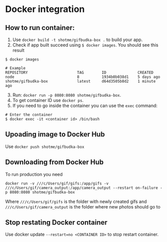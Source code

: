 # Docker integration

## How to run container:

1. Use `docker build -t shotme/gifbudka-box .` to build your app.
2. Check if app built succeed using `$ docker images`.
   You should see this result

```
$ docker images

# Example
REPOSITORY                      TAG        ID              CREATED
node                            8          1934b0b038d1    5 days ago
shotme/gifbudka-box             latest     d64d3505b0d2    1 minute ago
```

3. Run: `docker run -p 8080:8080 shotme/gifbudka-box`.
4. To get container ID use `docker ps`.
5. If you need to go inside the container you can use the `exec` command:

```
# Enter the container
$ docker exec -it <container id> /bin/bash
```

## Upoading image to Docker Hub

Use `docker push shotme/gifbudka-box`

## Downloading from Docker Hub

To run production you need

```
docker run -v ///c/Users/gif/gifs:/app/gifs -v ///c/Users/gif/camera_output:/app/camera_output --restart on-failure -p 8080:8080 shotme/gifbudka-box
```

Where `///c/Users/gif/gifs` is the folder with newly created gifs and `///c/Users/gif/camera_output` is the folder where new photos should go to

## Stop restating Docker container

Use docker update `--restart=no <CONTAINER ID>` to stop restart container.

